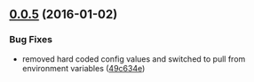 <a name="0.0.5"></a>
## [0.0.5](https://github.com/cdellinger/entryway-dynamodb/compare/0.0.4...v0.0.5) (2016-01-02)


### Bug Fixes

* removed hard coded config values and switched to pull from environment variables ([49c634e](https://github.com/cdellinger/entryway-dynamodb/commit/49c634e))



